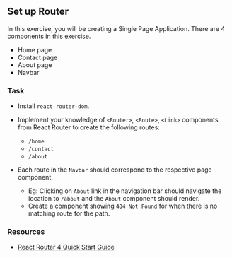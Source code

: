 ## Set up Router

In this exercise, you will be creating a Single Page Application. There are 4 components in this exercise.

  - Home page
  - Contact page
  - About page
  - Navbar

### Task

* Install `react-router-dom`.
* Implement your knowledge of `<Router>`, `<Route>`, `<Link>` components from React Router to create the following routes:
    * `/home`
    * `/contact`
    * `/about`

* Each route in the `Navbar` should correspond to the respective page component.
    * Eg: Clicking on `About` link in the navigation bar should navigate the location to `/about` and the `About` component should render.
    * Create a component showing `404 Not Found` for when there is no matching route for the path.

### Resources

* [React Router 4 Quick Start Guide](https://reacttraining.com/react-router/web/guides/quick-start)